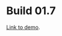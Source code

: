 # Build 01.7

[Link to demo](https://larryzodiac.github.io/Creative-Coding/01_assignment/01.7/index.html).

